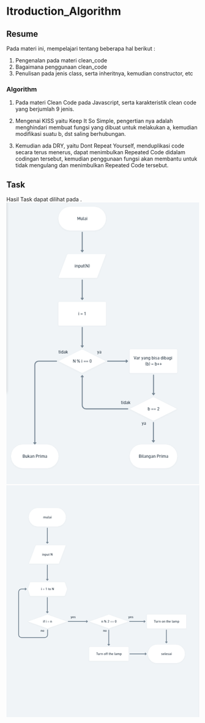# Itroduction_Algorithm

## Resume
Pada materi ini, mempelajari tentang beberapa hal berikut :
1. Pengenalan pada materi clean_code
2. Bagaimana penggunaan clean_code
3. Penulisan pada jenis class, serta inheritnya, kemudian constructor, etc 

### Algorithm
1. Pada materi Clean Code pada Javascript, serta karakteristik clean code yang  berjumlah 9 jenis.

2. Mengenai KISS yaitu Keep It So Simple, pengertian nya adalah menghindari membuat fungsi yang dibuat untuk melakukan a, kemudian modifikasi suatu b, dst saling berhubungan.

3. Kemudian ada DRY, yaitu Dont Repeat Yourself, menduplikasi code secara terus menerus, dapat menimbulkan Repeated Code didalam codingan tersebut, kemudian penggunaan fungsi akan membantu untuk tidak mengulang dan menimbulkan Repeated Code tersebut.


## Task 

Hasil Task dapat dilihat pada .
![Screenshot](./screenshot/1_Screenshot.png)
![Screenshot](./screenshot/2_Screenshot.png)